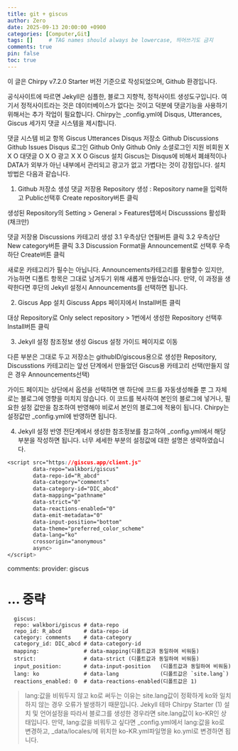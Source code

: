```yaml
---
title: git + giscus
author: Zero
date: 2025-09-13 20:00:00 +0900
categories: [Computer,Git]
tags: []     # TAG names should always be lowercase, 띄어쓰기도 금지
comments: true
pin: false
toc: true
---
```

이 글은 Chirpy v7.2.0 Starter 버전 기준으로 작성되었으며, Github 환경입니다.

공식사이트에 따르면 Jekyll은 심플한, 블로그 지향적, 정적사이트 생성도구입니다. 여기서 정적사이트라는 것은 데이터베이스가 없다는 것이고 덕분에 댓글기능을 사용하기 위해서는 추가 작업이 필요합니다. Chirpy는 _config.yml에 Disqus, Utterances, Giscus 세가지 댓글 시스템을 제시합니다.

댓글 시스템 비교
항목	Giscus	Utterances	Disqus
저장소	Github
Discussions	Github
Issues	Disqus
로그인	Github
Only	Github
Only	소셜로그인
지원
비회원	X	X	O
대댓글	O	X	O
광고	X	X	O
Giscus 설치
Giscus는 Disqus에 비해서 폐쇄적이나 DATA가 외부가 아닌 내부에서 관리되고 광고가 없고 가볍다는 것이 강점입니다. 설치 방법은 다음과 같습니다.

1. Github 저장소 생성
댓글 저장용 Repository 생성 : Repository name을 입력하고 Public선택후 Create repository버튼 클릭 

생성된 Repository의 Setting > General > Features탭에서 Discusssions 활성화(채크만) 

댓글 저장용 Discussions 카테고리 생성
3.1 우측상단 연필버튼 클릭
3.2 우측상단 New category버튼 클릭
3.3 Discussion Format을 Announcement로 선택후 우측하단 Create버튼 클릭

새로운 카테고리가 필수는 아닙니다. Announcements카테고리를 활용할수 있지만, 가능하면 디폴트 항목은 그대로 남겨두기 위해 새롭게 만들었습니다. 만약, 이 과정을 생략한다면 후단의 Jekyll 설정시 Announcements를 선택하면 됩니다.

2. Giscus App 설치
Giscuss Apps 페이지에서 Install버튼 클릭 

대상 Repository로 Only select repository > 1번에서 생성한 Repository 선택후 Install버튼 클릭 

3. Jekyll 설정 참조정보 생성
Giscus 설정 가이드 페이지로 이동

다른 부분은 그대로 두고 저장소는 githubID/giscous용으로 생성한 Repository, Discusstions 카테고리는 앞선 단계에서 만들었던 Giscus용 카테고리 선택(만들지 않은 경우 Announcements선택)

가이드 페이지는 상단에서 옵션을 선택하면 맨 하단에 코드를 자동생성해줄 뿐 그 자체로는 블로그에 영향을 미치지 않습니다. 이 코드를 복사하여 본인의 블로그에 넣거나, 필요한 설정 값만을 참조하여 반영해야 비로서 본인의 블로그에 적용이 됩니다. Chirpy는 설정값만 _config.yml에 반영하면 됩니다.

 

4. Jekyll 설정 반영
전단계에서 생성한 참조정보를 참고하여 _config.yml에서 해당부분을 작성하면 됩니다. 너무 세세한 부분의 설정값에 대한 설명은 생략하였습니다.
```css
<script src="https://giscus.app/client.js"
        data-repo="walkbori/giscus"
        data-repo-id="R_abcd"
        data-category="comments"
        data-category-id="DIC_abcd"
        data-mapping="pathname"
        data-strict="0"
        data-reactions-enabled="0"
        data-emit-metadata="0"
        data-input-position="bottom"
        data-theme="preferred_color_scheme"
        data-lang="ko"
        crossorigin="anonymous"
        async>
</script>
```
comments:
  provider: giscus
  # ... 중략
  ```
    giscus:
    repo: walkbori/giscus # data-repo
    repo_id: R_abcd       # data-repo-id
    category: comments    # data-category
    category_id: DIC_abcd # data-category-id
    mapping:              # data-mapping(디폴트값과 동일하여 비워둠)
    strict:               # data-strict (디폴트값과 동일하여 비워둠)
    input_position:       # data-input-position   (디폴트값과 동일하여 비워둠)
    lang: ko              # data-lang             (디폴트값은 `site.lang`) 
    reactions_enabled: 0  # data-reactions-enabled(디폴트값은 1)
```
>lang:값을 비워두지 않고 ko로 써두는 이유는 site.lang값이 정확하게 ko와 일치하지 않는 경우 오류가 발생하기 때문입니다. Jekyll 테마 Chirpy Starter (1) 설치 및 언어설정을 따라서 블로그를 생성한 경우라면 site.lang값이 ko-KR인 상태입니다. 만약, lang:값을 비워두고 싶다면 _config.yml에서 lang:값을 ko로 변경하고, _data/locales/에 위치한 ko-KR.yml파일명을 ko.yml로 변경하면 됩니다.
